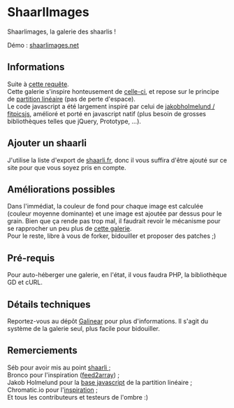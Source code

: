 ShaarlImages
===

Shaarlimages, la galerie des shaarlis !

Démo : [shaarlimages.net](http://shaarlimages.net)

Informations
---

Suite à [cette requête](http://sebsauvage.net/paste/?b1176a415f9bbe17#CIT+sEj+1tsMW8IAWBipoVJiNBcgLt81Gm79rxuiVnU).  
Cette galerie s'inspire honteusement de [celle-ci](http://www.chromatic.io/FQrLQsb), et repose 
sur le principe de [partition linéaire](http://www.crispymtn.com/stories/the-algorithm-for-a-perfectly-balanced-photo-gallery) (pas de perte d'espace).  
Le code javascript a été largement inspiré par celui de [jakobholmelund / fitpicsjs](https://github.com/jakobholmelund/fitpicsjs), 
amélioré et porté en javascript natif (plus besoin de grosses bibliothèques telles que jQuery, Prototype, ...).


Ajouter un shaarli
---

J'utilise la liste d'export de [shaarli.fr](http://shaarli.fr/opml?mod=opml), donc il vous suffira d'être ajouté sur ce site pour que vous soyez pris en compte.  


Améliorations possibles
---

Dans l'immédiat, la couleur de fond pour chaque image est calculée (couleur moyenne dominante) et une image est ajoutée par dessus pour le grain. Bien que ça rende pas trop mal, il faudrait revoir le mécanisme pour se rapprocher un peu plus de [cette galerie](http://www.chromatic.io/FQrLQsb).  
Pour le reste, libre à vous de forker, bidouiller et proposer des patches ;)

Pré-requis
---

Pour auto-héberger une galerie, en l'état, il vous faudra PHP, la bibliothèque GD et cURL.

Détails techniques
---

Reportez-vous au dépôt [Galinear](https://github.com/BoboTiG/galinear) pour plus d'informations. Il s'agit du système de la galerie seul, plus facile pour bidouiller.

Remerciements
---

Séb pour avoir mis au point [shaarli ;](http://sebsauvage.net/wiki/doku.php?id=php:shaarli)  
Bronco pour l'inspiration ([feed2array](http://www.warriordudimanche.net/article178/feed2array-obtenir-un-flux-rss-atom-sous-forme-de-tableau)) ;  
Jakob Holmelund pour la [base javascript](https://github.com/jakobholmelund/fitpicsjs) de la partition linéaire ;  
Chromatic.io pour l'[inspiration](http://www.chromatic.io/FQrLQsb) ;  
Et tous les contributeurs et testeurs de l'ombre :)
